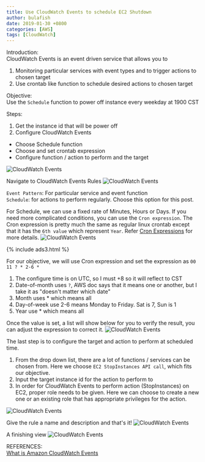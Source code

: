 ```yaml
---
title: Use CloudWatch Events to schedule EC2 Shutdown
author: bulafish
date: 2019-01-30 +0800
categories: [AWS]
tags: [CloudWatch]
---
```


Introduction:<br>
CloudWatch Events is an event driven service that allows you to
1. Monitoring particular services with event types and to trigger actions to chosen target
2. Use crontab like function to schedule desired actions to chosen target

Objective:<br>
Use the `Schedule` function to power off instance every weekday at 1900 CST

Steps:<br>
1. Get the instance id that will be power off
2. Configure CloudWatch Events
* Choose Schedule function
* Choose and set crontab expression
* Configure function / action to perform and the target

![CloudWatch Events](/assets/images/Xnip2019-01-30_15-34-36.png)

Navigate to CloudWatch Events Rules
![CloudWatch Events](/assets/images/Xnip2019-01-30_15-15-52.jpg)

`Event Pattern`: For particular service and event function<br>
`Schedule`: for actions to perform regularly.  Choose this option for this post.

For Schedule, we can use a fixed rate of Minutes, Hours or Days.  If you need more complicated conditions, you can use the `Cron expression`.  The Cron expression is pretty much the same as regular linux crontab except that it has the `6th value` which represent `Year`.  Refer [Cron Expressions](https://docs.aws.amazon.com/AmazonCloudWatch/latest/events/ScheduledEvents.html#CronExpressions) for more details.
![CloudWatch Events](/assets/images/Xnip2019-01-30_15-44-07.png)

{% include ads3.html %}

For our objective, we will use Cron expression and set the expression as `00 11 ? * 2-6 *`
1. The configure time is on UTC, so I must +8 so it will reflect to CST
2. Date-of-month uses `?`, AWS doc says that it means one or another, but I take it as "doesn't matter which date"
3. Month uses * which means all
4. Day-of-week use 2-6 means Monday to Friday.  Sat is 7, Sun is 1
5. Year use * which means all

Once the value is set, a list will show below for you to verify the result, you can adjust the expression to correct it.
![CloudWatch Events](/assets/images/Xnip2019-01-30_16-31-39.png)

The last step is to configure the target and action to perform at scheduled time.
1. From the drop down list, there are a lot of functions / services can be chosen from.  Here we choose `EC2 StopInstances API call`, which fits our objective.
2. Input the target instance id for the action to perform to
3. In order for CloudWatch Events to perform action (StopInstances) on EC2, proper role needs to be given.  Here we can choose to create a new one or an existing role that has appropriate privileges for the action.

![CloudWatch Events](/assets/images/Xnip2019-01-30_16-37-15.png)

Give the rule a name and description and that's it!
![CloudWatch Events](/assets/images/Xnip2019-01-30_16-45-30.png)

A finishing view
![CloudWatch Events](/assets/images/Xnip2019-01-30_16-46-02.png)

REFERENCES:
<br>[What is Amazon CloudWatch Events](https://docs.aws.amazon.com/AmazonCloudWatch/latest/events/WhatIsCloudWatchEvents.html)
